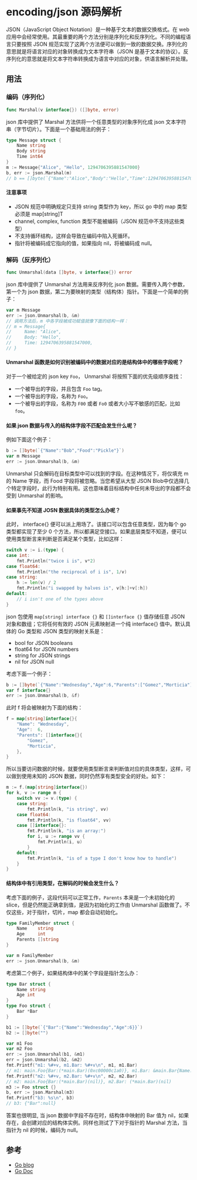 # encoding/json 源码解析

JSON（JavaScript Object Notation）是一种基于文本的数据交换格式。在 web 应用中会经常使用。其最重要的两个方法分别是序列化和反序列化。不同的编程语言只要按照 JSON 规范实现了这两个方法便可以做到一致的数据交换。序列化的意思就是将语言对应的对象转换成为文本字符串（JSON 是基于文本的协议）。反序列化的意思就是将文本字符串转换成为语言中对应的对象，供语言解析并处理。

## 用法

### 编码（序列化）

```go
func Marshal(v interface{}) ([]byte, error)
```

json 库中提供了 Marshal 方法供将一个任意类型的对象序列化成 json 文本字符串（字节切片）。下面是一个基础用法的例子：

```go
type Message struct {
    Name string
    Body string
    Time int64
}
m := Message{"Alice", "Hello", 1294706395881547000}
b, err := json.Marshal(m)
// b == []byte(`{"Name":"Alice","Body":"Hello","Time":1294706395881547000}`)
```

#### 注意事项

- JSON 规范中明确规定只支持 string 类型作为 key，所以 go 中的 map 类型必须是 map[string]T
- channel, complex, function 类型不能被编码（JSON 规范中不支持这些类型）
- 不支持循环结构，这样会导致在编码中陷入死循环。
- 指针将被编码成它指向的值，如果指向 nil，将被编码成 null。

### 解码（反序列化）

```go
func Unmarshal(data []byte, v interface{}) error
```

json 库中提供了 Unmarshal 方法用来反序列化 json 数据。需要传入两个参数，第一个为 json 数据，第二为要映射的类型（结构体）指针。下面是一个简单的例子：

```go
var m Message
err := json.Unmarshal(b, &m)
// 调用方法后，m 中各字段被成功赋值就像下面的结构一样：
// m = Message{
//     Name: "Alice",
//     Body: "Hello",
//     Time: 1294706395881547000,
// }
```

#### Unmarshal 函数是如何识别被编码中的数据对应的是结构体中的哪些字段呢？

对于一个被给定的 json key `Foo`， Unmarshal 将按照下面的优先级顺序查找：

- 一个被导出的字段，并且包含 `Foo` tag。
- 一个被导出的字段，名称为 `Foo`。
- 一个被导出的字段，名称为 `F00` 或者 `Fo0` 或者大小写不敏感的匹配，比如 `foo`。

#### 如果 json 数据与传入的结构体字段不匹配会发生什么呢？

例如下面这个例子：

```go
b := []byte(`{"Name":"Bob","Food":"Pickle"}`)
var m Message
err := json.Unmarshal(b, &m)
```
Unmarshal 只会解码在目标类型中可以找到的字段。在这种情况下，将仅填充 m 的 Name 字段，而 Food 字段将被忽略。当您希望从大型 JSON Blob中仅选择几个特定字段时，此行为特别有用。这也意味着目标结构中任何未导出的字段都不会受到 Unmarshal 的影响。

#### 如果事先不知道 JOSN 数据具体的类型怎么办呢？

此时， interface{} 便可以派上用场了。该接口可以包含任意类型，因为每个 go 类型都实现了至少 0 个方法，所以都满足空接口。如果底层类型不知道，便可以使用类型断言来判断是否满足某个类型，比如这样：

```go
switch v := i.(type) {
case int:
    fmt.Println("twice i is", v*2)
case float64:
    fmt.Println("the reciprocal of i is", 1/v)
case string:
    h := len(v) / 2
    fmt.Println("i swapped by halves is", v[h:]+v[:h])
default:
    // i isn't one of the types above
}
```

json 包使用 `map[string] interface {}` 和 `[]interface {}` 值存储任意 JSON 对象和数组；它将任何有效的 JSON 元素映射进一个纯 interface{} 值中。默认具体的 Go 类型和 JSON 类型的映射关系是：

- bool for JSON booleans
- float64 for JSON numbers
- string for JSON strings
- nil for JSON null

考虑下面一个例子：

```go
b := []byte(`{"Name":"Wednesday","Age":6,"Parents":["Gomez","Morticia"]}`)
var f interface{}
err := json.Unmarshal(b, &f)
```
此时 f 将会被映射为下面的结构：

```go
f = map[string]interface{}{
    "Name": "Wednesday",
    "Age":  6,
    "Parents": []interface{}{
        "Gomez",
        "Morticia",
    },
}
```
所以当要访问数据的时候，就要使用类型断言来判断值对应的具体类型，这样，可以做到使用未知的 JSON 数据，同时仍然享有类型安全的好处。如下：

```go
m := f.(map[string]interface{})
for k, v := range m {
    switch vv := v.(type) {
    case string:
        fmt.Println(k, "is string", vv)
    case float64:
        fmt.Println(k, "is float64", vv)
    case []interface{}:
        fmt.Println(k, "is an array:")
        for i, u := range vv {
            fmt.Println(i, u)
        }
    default:
        fmt.Println(k, "is of a type I don't know how to handle")
    }
}
```

#### 结构体中有引用类型，在解码的时候会发生什么？

考虑下面的例子，这段代码可以正常工作，`Parents` 本来是一个未初始化的 slice，但是仍然能正确拿到值，是因为初始化的工作由 Unmarshal 函数做了。不仅这些，对于指针，切片，map 都会自动初始化。

```go
type FamilyMember struct {
    Name    string
    Age     int
    Parents []string
}

var m FamilyMember
err := json.Unmarshal(b, &m)
```

考虑第二个例子，如果结构体中的某个字段是指针怎么办：

```go
type Bar struct {
    Name string
    Age int
}
type Foo struct {
    Bar *Bar
}

b1 := []byte(`{"Bar":{"Name":"Wednesday","Age":6}}`)
b2 := []byte("")

var m1 Foo
var m2 Foo
err := json.Unmarshal(b1, &m1)
err = json.Unmarshal(b2, &m2)
fmt.Printf("m1: %#+v, m1.Bar: %#+v\n", m1, m1.Bar)
// m1: main.Foo{Bar:(*main.Bar)(0xc00000c1a0)}, m1.Bar: &main.Bar{Name:"Wednesday", Age:6}
fmt.Printf("m2: %#+v, m2.Bar: %#+v\n", m2, m2.Bar)
// m2: main.Foo{Bar:(*main.Bar)(nil)}, m2.Bar: (*main.Bar)(nil)
m3 := Foo struct {}
b, err := json.Marshal(m3)
fmt.Printf("b3: %s\n", b3)
// b3: {"Bar":null}
```

答案也很明显, 当 json 数据中字段不存在时，结构体中映射的 Bar 值为 nil，如果存在，会创建对应的结构体实例。同样也测试了下对于指针的 Marshal 方法，当指针为 nil 的时候，编码为 null。



## 参考

- [Go blog](https://blog.golang.org/json)
- [Go Doc](https://golang.org/pkg/encoding/json/)